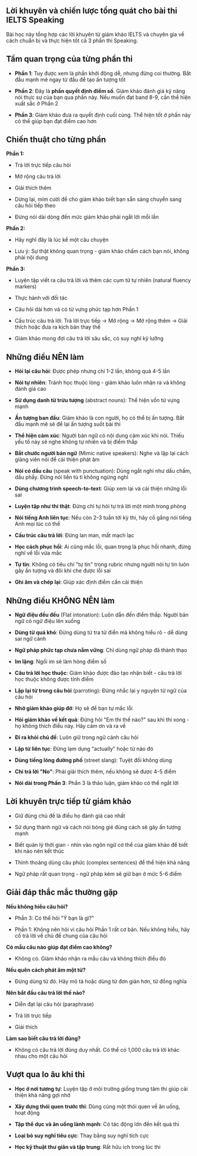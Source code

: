 ## Lời khuyên và chiến lược tổng quát cho bài thi IELTS Speaking

Bài học này tổng hợp các lời khuyên từ giám khảo IELTS và chuyên gia về cách chuẩn bị và thực hiện tốt cả 3 phần thi Speaking.

## Tầm quan trọng của từng phần thi

- **Phần 1**: Tuy được xem là phần khởi động dễ, nhưng đừng coi thường. Bắt đầu mạnh mẽ ngay từ đầu để tạo ấn tượng tốt
    
- **Phần 2**: Đây là **phần quyết định điểm số**. Giám khảo đánh giá kỹ năng nói thực sự của bạn qua phần này. Nếu muốn đạt band 8-9, cần thể hiện xuất sắc ở Phần 2
    
- **Phần 3**: Giám khảo đưa ra quyết định cuối cùng. Thể hiện tốt ở phần này có thể giúp bạn đạt điểm cao hơn
    

## Chiến thuật cho từng phần

**Phần 1:**

- Trả lời trực tiếp câu hỏi
    
- Mở rộng câu trả lời
    
- Giải thích thêm
    
- Dừng lại, mỉm cười để cho giám khảo biết bạn sẵn sàng chuyển sang câu hỏi tiếp theo
    
- Đừng nói dài dòng đến mức giám khảo phải ngắt lời mỗi lần
    

**Phần 2:**

- Hãy nghĩ đây là lúc kể một câu chuyện
    
- Lưu ý: Sự thật không quan trọng - giám khảo chấm cách bạn nói, không phải nội dung
    

**Phần 3:**

- Luyện tập viết ra câu trả lời và thêm các cụm từ tự nhiên (natural fluency markers)
    
- Thực hành với đối tác
    
- Câu hỏi dài hơn và có từ vựng phức tạp hơn Phần 1
    
- Cấu trúc câu trả lời: Trả lời trực tiếp → Mở rộng → Mở rộng thêm → Giải thích hoặc đưa ra kịch bản thay thế
    
- Giám khảo mong đợi câu trả lời sâu sắc, có suy nghĩ kỹ lưỡng
    

## Những điều NÊN làm

- **Hỏi lại câu hỏi**: Được phép nhưng chỉ 1-2 lần, không quá 4-5 lần
    
- **Nói tự nhiên**: Tránh học thuộc lòng - giám khảo luôn nhận ra và không đánh giá cao
    
- **Sử dụng danh từ trừu tượng** (abstract nouns): Thể hiện vốn từ vựng mạnh
    
- **Ấn tượng ban đầu**: Giám khảo là con người, họ có thể bị ấn tượng. Bắt đầu mạnh mẽ sẽ để lại ấn tượng suốt bài thi
    
- **Thể hiện cảm xúc**: Người bản ngữ có nội dung cảm xúc khi nói. Thiếu yếu tố này sẽ nghe không tự nhiên và bị điểm thấp
    
- **Bắt chước người bản ngữ** (Mimic native speakers): Nghe và lặp lại cách giảng viên nói để cải thiện phát âm
    
- **Nói có dấu câu** (speak with punctuation): Dùng ngắt nghỉ như dấu chấm, dấu phẩy. Đừng nói liền tù tì không ngừng nghỉ
    
- **Dùng chương trình speech-to-text**: Giúp xem lại và cải thiện những lỗi sai
    
- **Luyện tập như thi thật**: Đừng chỉ tự hỏi tự trả lời một mình trong phòng
    
- **Nói tiếng Anh liên tục**: Nếu còn 2-3 tuần tới kỳ thi, hãy cố gắng nói tiếng Anh mọi lúc có thể
    
- **Cấu trúc câu trả lời**: Đừng lan man, mất mạch lạc
    
- **Học cách phục hồi**: Ai cũng mắc lỗi, quan trọng là phục hồi nhanh, đừng nghĩ về lỗi vừa mắc
    
- **Tự tin**: Không có tiêu chí "tự tin" trong rubric nhưng người nói tự tin luôn gây ấn tượng và đôi khi che được lỗi sai
    
- **Ghi âm và chép lại**: Giúp xác định điểm cần cải thiện
    

## Những điều KHÔNG NÊN làm

- **Ngữ điệu đều đều** (Flat intonation): Luôn dẫn đến điểm thấp. Người bản ngữ có ngữ điệu lên xuống
    
- **Dùng từ quá khó**: Đừng dùng từ tra từ điển mà không hiểu rõ - dễ dùng sai ngữ cảnh
    
- **Ngữ pháp phức tạp chưa nắm vững**: Chỉ dùng ngữ pháp đã thành thạo
    
- **Im lặng**: Ngồi im sẽ làm hỏng điểm số
    
- **Câu trả lời học thuộc**: Giám khảo được đào tạo nhận biết - câu trả lời học thuộc không được tính điểm
    
- **Lặp lại từ trong câu hỏi** (parroting): Đừng nhắc lại y nguyên từ ngữ của câu hỏi
    
- **Nhờ giám khảo giúp đỡ**: Họ sẽ để bạn tự mắc lỗi
    
- **Hỏi giám khảo về kết quả**: Đừng hỏi "Em thi thế nào?" sau khi thi xong - họ không thích điều này. Hãy cảm ơn và ra về
    
- **Đi ra khỏi chủ đề**: Luôn giữ trong ngữ cảnh câu hỏi
    
- **Lặp từ liên tục**: Đừng lạm dụng "actually" hoặc từ nào đó
    
- **Dùng tiếng lóng đường phố** (street slang): Tuyệt đối không dùng
    
- **Chỉ trả lời "No"**: Phải giải thích thêm, nếu không sẽ được 4-5 điểm
    
- **Nói dài trong Phần 3**: Phần 3 là thảo luận, giám khảo có thể ngắt lời
    

## Lời khuyên trực tiếp từ giám khảo

- Giữ đúng chủ đề là điều họ đánh giá cao nhất
    
- Sử dụng thành ngữ và cách nói bóng gié đúng cách sẽ gây ấn tượng mạnh
    
- Biết quản lý thời gian - nhìn vào ngôn ngữ cơ thể của giám khảo để biết khi nào nên kết thúc
    
- Thỉnh thoảng dùng câu phức (complex sentences) để thể hiện khả năng
    
- Ngữ pháp rất quan trọng - ngữ pháp kém sẽ giữ bạn ở mức 5-6 điểm
    

## Giải đáp thắc mắc thường gặp

**Nếu không hiểu câu hỏi?**

- Phần 3: Có thể hỏi "Ý bạn là gì?"
    
- Phần 1: Không nên hỏi vì câu hỏi Phần 1 rất cơ bản. Nếu không hiểu, hãy cố trả lời về chủ đề chung của câu hỏi
    

**Có mẫu câu nào giúp đạt điểm cao không?**

- Không có. Giám khảo nhận ra mẫu câu và không thích điều đó
    

**Nếu quên cách phát âm một từ?**

- Đừng dùng từ đó. Hãy mô tả hoặc dùng từ đơn giản hơn, từ đồng nghĩa
    

**Nên bắt đầu câu trả lời thế nào?**

- Diễn đạt lại câu hỏi (paraphrase)
    
- Trả lời trực tiếp
    
- Giải thích
    

**Làm sao biết câu trả lời đúng?**

- Không có câu trả lời đúng duy nhất. Có thể có 1,000 câu trả lời khác nhau cho một câu hỏi
    

## Vượt qua lo âu khi thi

- **Học ở nơi tương tự**: Luyện tập ở môi trường giống trung tâm thi giúp cải thiện khả năng gợi nhớ
    
- **Xây dựng thói quen trước thi**: Dùng cùng một thói quen về ăn uống, hoạt động
    
- **Tập thể dục và ăn uống lành mạnh**: Có tác động lớn đến kết quả thi
    
- **Loại bỏ suy nghĩ tiêu cực**: Thay bằng suy nghĩ tích cực
    
- **Học kỹ thuật thư giãn và tập trung**: Rất hữu ích trong lúc thi
